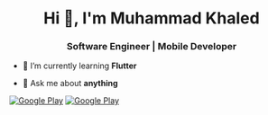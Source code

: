 <h1 align="center">Hi 👋, I'm Muhammad Khaled</h1>
<h3 align="center">Software Engineer | Mobile Developer</h3>

- 🌱 I’m currently learning **Flutter**

- 💬 Ask me about **anything**

<p dir="auto"> <a href="https://www.facebook.com/mohamed.khald.9674/" rel="nofollow"><img alt="Google Play" src="https://camo.githubusercontent.com/155b9f20f4a0a3f587b3846d54e1e1160e84bdfbace82dafb6daca9213e3807d/68747470733a2f2f696d672e736869656c64732e696f2f62616467652f46616365626f6f6b2d3432363742322e7376673f7374796c653d666f722d7468652d6261646765266c6f676f3d66616365626f6f6b266c6f676f436f6c6f723d7768697465" data-canonical-src="https://img.shields.io/badge/Facebook-4267B2.svg?style=for-the-badge&amp;logo=facebook&amp;logoColor=white" style="max-width: 100%;"></a> <a href="https://www.linkedin.com/in/muhammad-khaled-811a9431a/" rel="nofollow"><img alt="Google Play" src="https://camo.githubusercontent.com/5eb14fe47963eb6b66a11125d7ece83551a4ce7f01a62714e920120a1086a878/68747470733a2f2f696d672e736869656c64732e696f2f62616467652f6c696e6b6564696e2d3030373762352e7376673f7374796c653d666f722d7468652d6261646765266c6f676f3d6c696e6b6564696e266c6f676f436f6c6f723d7768697465" data-canonical-src="https://img.shields.io/badge/linkedin-0077b5.svg?style=for-the-badge&amp;logo=linkedin&amp;logoColor=white" style="max-width: 100%;"></a></p>
